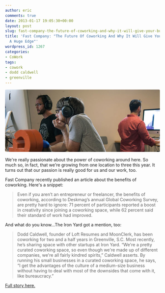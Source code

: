 ```yaml
---
author: eric
comments: true
date: 2013-01-17 19:05:30+00:00
layout: post
slug: fast-company-the-future-of-coworking-and-why-it-will-give-your-business-a-huge-edge
title: 'Fast Company: "The Future Of Coworking And Why It Will Give Your Business
  A Huge Edge"'
wordpress_id: 1267
categories:
- CoWork
tags:
- cowork
- dodd caldwell
- greenville
---
```


<img src="/images/blog/2013/01/coworking-greenville-the-iron-yard.jpg" style="border-radius: 3px;">

We're really passionate about the power of coworking around here. So much so, in fact, that we're growing from one location to three this year. It turns out that our passion is really good for us and our work, too. 

Fast Company recently published an article about the benefits of coworking. Here's a snippet: 

<!-- more -->

> Even if you aren’t an entrepreneur or freelancer, the benefits of coworking, according to Deskmag’s annual Global Coworking Survey, are pretty hard to ignore: 71 percent of participants reported a boost in creativity since joining a coworking space, while 62 percent said their standard of work had improved.

And what do you know...The Iron Yard got a mention, too: 

> Dodd Caldwell, founder of Loft Resumes and MoonClerk, has been coworking for two and a half years in Greenville, S.C. Most recently, he’s sharing space with other startups at Iron Yard. “We're a pretty curated coworking space, so even though we're made up of different companies, we're all fairly kindred spirits,” Caldwell asserts. By running his small businesses in a curated coworking space, he says, “I get the advantages of the culture of a medium-size business without having to deal with most of the downsides that come with it, like bureaucracy.”

[Full story here. ](http://www.fastcompany.com/3004788/future-coworking-and-why-it-will-give-your-business-huge-edge?partner=newsletter)
